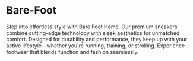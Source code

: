 # Bare-Foot
Step into effortless style with Bare Foot Home. Our premium sneakers combine cutting-edge technology with sleek aesthetics for unmatched comfort. Designed for durability and performance, they keep up with your active lifestyle—whether you're running, training, or strolling. Experience footwear that blends function and fashion seamlessly.
